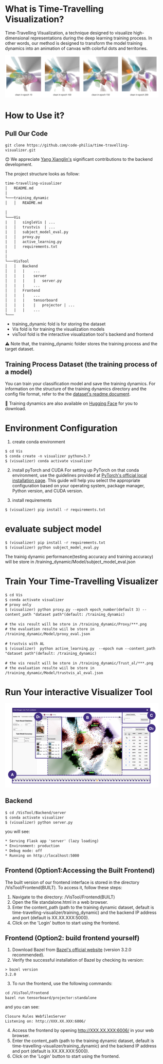 # What is Time-Travelling Visualization?
Time-Travelling Visualization, a technique designed to visualize high-dimensional representations during the deep learning training process. In other words, our method is designed to transform the model training dynamics into an animation of canvas with colorful dots and territories.


![ The results of our visualization technique for the image classifier training process from epoch10 to epoch200](image.png)
# How to Use it?

## Pull Our Code
```
git clone https://github.com/code-philia/time-travelling-visualizer.git
```
😊 We appreciate [Yang Xianglin's](https://github.com/xianglinyang) significant contributions to the backend development.

The project structure looks as follow:
```
time-travelling-visualizer
│   README.md
|
└───training_dynamic
│   │   README.md
    
│   
└───Vis
|   │   singleVis | ...
|   │   trustvis  | ...
|   │   subject_model_eval.py
|   │   proxy.py
|   │   active_learning.py
|   │   requirements.txt
|   
│   
└───VisTool
│   │   Backend
│   |   |    ...
│   |   |    server
│   |   |    |   server.py
│   |   |    ...
│   │   Frontend
│   |   |    ...
│   |   |    tensorboard
│   |   |    |   projector | ...
│   |   |    ...
└───
```

- training_dynamic fold is for storing the dataset
- Vis fold is for training the visualization models
- visTool fold is the interactive visualization tool's backend and frontend

⚠️ Note that, the training_dynamic folder stores the training process and the target dataset. 


## Training Process Dataset (the training process of a model)


You can train your classification model and save the training dynamics. For information on the structure of the training dynamics directory and the config file format, refer to the the [dataset's readme document](./training_dynamic/README.md).

🍃 Training dynamics are also available on [Hugging Face](https://huggingface.co/datasets/yvonne1123/training_dynamic) for you to download. 


# Environment Configuration
1. create conda environment
```
$ cd Vis
$ conda create -n visualizer python=3.7
$ (visualizer) conda activate visualizer
```

2. install pyTorch and CUDA
For setting up PyTorch on that conda environment, use the guidelines provided at [PyTorch's official local installation page](https://pytorch.org/get-started/locally/). This guide will help you select the appropriate configuration based on your operating system, package manager, Python version, and CUDA version.

3. install requirements
```
$ (visualizer) pip install -r requirements.txt
```

# evaluate subject model
```
$ (visualizer) pip install -r requirements.txt
$ (visualizer) python subject_model_eval.py
```
The trainig dynamic performance(testing accuracy and training accuracy) will be store in /training_dynamic/Model/subject_model_eval.json

# Train Your Time-Travelling Visualizer
```
$ cd Vis
$ conda activate visualizer
# proxy only
$ (visualizer) python proxy.py --epoch epoch_number(default 3) --content_path "dataset path"(default: /training_dynamic)

# the vis result will be store in /training_dynamic/Proxy/***.png
# the evaluation resulte wiil be store in /training_dynamic/Model/proxy_eval.json

# trustvis with AL
$ (visualizer)  python active_learning.py  --epoch num --content_path "dataset path"(default: /training_dynamic)

# the vis result will be store in /training_dynamic/Trust_al/***.png
# the evaluation resulte wiil be store in /training_dynamic/Model/trustvis_al_eval.json

```

# Run Your interactive Visualizer Tool
![Interactive Visualizer Tool](screenshot.png)
## Backend
```
$ cd /VisTool/Backend/server
$ conda activate visualizer
$ (visualizer) python server.py
```
you will see: 
```
* Serving Flask app 'server' (lazy loading)
* Environment: production
* Debug mode: off
* Running on http://localhost:5000
```

## Frontend (Option1:Accessing the Built Frontend)
The built version of our frontend interface is stored in the directory /VisTool/Frontend(BUILT). To access it, follow these steps:
1. Navigate to the directory: /VisTool/Frontend(BUILT)
2. Open the file standalone.html in a web browser.
3. Enter the content_path (path to the training dynamic dataset, default is time-travelling-visualizer/training_dynamic) and the backend IP address and port (default is XX.XX.XXX:5000).
4. Click on the 'Login' button to start using the frontend.


## Frontend (Option2: build frontend yourself)

1. Download Bazel from [Bazel's official website](https://bazel.build/install) (version 3.2.0 recommended).
2. Verify the successful installation of Bazel by checking its version:
```
> bazel version
3.2.0
```
3. To run the frontend, use the following commands:
```
cd /VisTool/Frontend
bazel run tensorboard/projector:standalone
```
and you can see:
```
Closure Rules WebfilesServer
Listening on: http://XXX.XX.XXX:6006/
```
4. Access the frontend by opening http://XXX.XX.XXX:6006/ in your web browser.
5. Enter the content_path (path to the training dynamic dataset, default is time-travelling-visualizer/training_dynamic) and the backend IP address and port (default is XX.XX.XXX:5000).
6. Click on the 'Login' button to start using the frontend.

